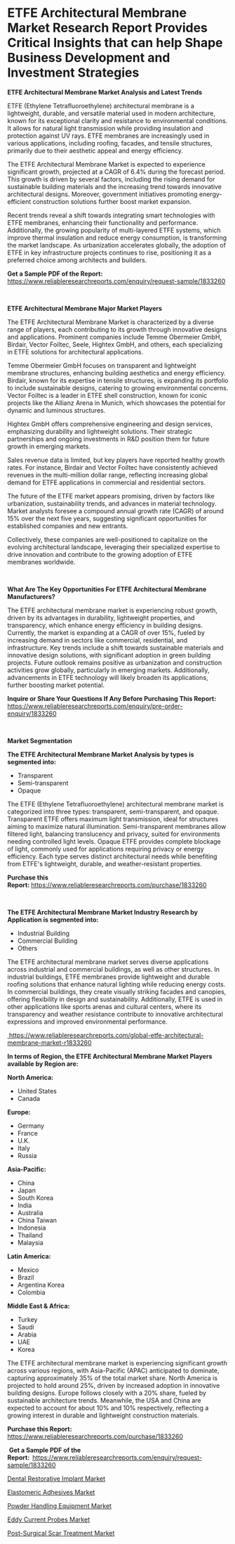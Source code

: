 <p><h1>ETFE Architectural Membrane Market Research Report Provides Critical Insights that can help Shape Business Development and Investment Strategies</h1></p><p><strong>ETFE Architectural Membrane Market Analysis and Latest Trends</strong></p>
<p><p>ETFE (Ethylene Tetrafluoroethylene) architectural membrane is a lightweight, durable, and versatile material used in modern architecture, known for its exceptional clarity and resistance to environmental conditions. It allows for natural light transmission while providing insulation and protection against UV rays. ETFE membranes are increasingly used in various applications, including roofing, facades, and tensile structures, primarily due to their aesthetic appeal and energy efficiency.</p><p>The ETFE Architectural Membrane Market is expected to experience significant growth, projected at a CAGR of 6.4% during the forecast period. This growth is driven by several factors, including the rising demand for sustainable building materials and the increasing trend towards innovative architectural designs. Moreover, government initiatives promoting energy-efficient construction solutions further boost market expansion. </p><p>Recent trends reveal a shift towards integrating smart technologies with ETFE membranes, enhancing their functionality and performance. Additionally, the growing popularity of multi-layered ETFE systems, which improve thermal insulation and reduce energy consumption, is transforming the market landscape. As urbanization accelerates globally, the adoption of ETFE in key infrastructure projects continues to rise, positioning it as a preferred choice among architects and builders.</p></p>
<p><strong>Get a Sample PDF of the Report:&nbsp;</strong> <a href="https://www.reliableresearchreports.com/enquiry/request-sample/1833260?utm_campaign=40&utm_medium=2&utm_source=Github&utm_content=ia&utm_term=17102024&utm_id=etfe-architectural-membrane">https://www.reliableresearchreports.com/enquiry/request-sample/1833260</a></p>
<p>&nbsp;</p>
<p><strong>ETFE Architectural Membrane Major Market Players</strong></p>
<p><p>The ETFE Architectural Membrane Market is characterized by a diverse range of players, each contributing to its growth through innovative designs and applications. Prominent companies include Temme Obermeier GmbH, Birdair, Vector Foiltec, Seele, Hightex GmbH, and others, each specializing in ETFE solutions for architectural applications.</p><p>Temme Obermeier GmbH focuses on transparent and lightweight membrane structures, enhancing building aesthetics and energy efficiency. Birdair, known for its expertise in tensile structures, is expanding its portfolio to include sustainable designs, catering to growing environmental concerns. Vector Foiltec is a leader in ETFE shell construction, known for iconic projects like the Allianz Arena in Munich, which showcases the potential for dynamic and luminous structures.</p><p>Hightex GmbH offers comprehensive engineering and design services, emphasizing durability and lightweight solutions. Their strategic partnerships and ongoing investments in R&D position them for future growth in emerging markets.</p><p>Sales revenue data is limited, but key players have reported healthy growth rates. For instance, Birdair and Vector Foiltec have consistently achieved revenues in the multi-million dollar range, reflecting increasing global demand for ETFE applications in commercial and residential sectors.</p><p>The future of the ETFE market appears promising, driven by factors like urbanization, sustainability trends, and advances in material technology. Market analysts foresee a compound annual growth rate (CAGR) of around 15% over the next five years, suggesting significant opportunities for established companies and new entrants.</p><p>Collectively, these companies are well-positioned to capitalize on the evolving architectural landscape, leveraging their specialized expertise to drive innovation and contribute to the growing adoption of ETFE membranes worldwide.</p></p>
<p>&nbsp;</p>
<p><strong>What Are The Key Opportunities For ETFE Architectural Membrane Manufacturers?</strong></p>
<p><p>The ETFE architectural membrane market is experiencing robust growth, driven by its advantages in durability, lightweight properties, and transparency, which enhance energy efficiency in building designs. Currently, the market is expanding at a CAGR of over 15%, fueled by increasing demand in sectors like commercial, residential, and infrastructure. Key trends include a shift towards sustainable materials and innovative design solutions, with significant adoption in green building projects. Future outlook remains positive as urbanization and construction activities grow globally, particularly in emerging markets. Additionally, advancements in ETFE technology will likely broaden its applications, further boosting market potential.</p></p>
<p><strong>Inquire or Share Your Questions If Any Before Purchasing This Report:</strong> <a href="https://www.reliableresearchreports.com/enquiry/pre-order-enquiry/1833260?utm_campaign=40&utm_medium=2&utm_source=Github&utm_content=ia&utm_term=17102024&utm_id=etfe-architectural-membrane">https://www.reliableresearchreports.com/enquiry/pre-order-enquiry/1833260</a></p>
<p>&nbsp;</p>
<p><strong>Market Segmentation</strong></p>
<p><strong>The ETFE Architectural Membrane Market Analysis by types is segmented into:</strong></p>
<p><ul><li>Transparent</li><li>Semi-transparent</li><li>Opaque</li></ul></p>
<p><p>The ETFE (Ethylene Tetrafluoroethylene) architectural membrane market is categorized into three types: transparent, semi-transparent, and opaque. Transparent ETFE offers maximum light transmission, ideal for structures aiming to maximize natural illumination. Semi-transparent membranes allow filtered light, balancing translucency and privacy, suited for environments needing controlled light levels. Opaque ETFE provides complete blockage of light, commonly used for applications requiring privacy or energy efficiency. Each type serves distinct architectural needs while benefiting from ETFE's lightweight, durable, and weather-resistant properties.</p></p>
<p><strong>Purchase this Report:&nbsp;</strong><a href="https://www.reliableresearchreports.com/purchase/1833260?utm_campaign=40&utm_medium=2&utm_source=Github&utm_content=ia&utm_term=17102024&utm_id=etfe-architectural-membrane">https://www.reliableresearchreports.com/purchase/1833260</a></p>
<p>&nbsp;</p>
<p><strong>The ETFE Architectural Membrane Market Industry Research by Application is segmented into:</strong></p>
<p><ul><li>Industrial Building</li><li>Commercial Building</li><li>Others</li></ul></p>
<p><p>The ETFE architectural membrane market serves diverse applications across industrial and commercial buildings, as well as other structures. In industrial buildings, ETFE membranes provide lightweight and durable roofing solutions that enhance natural lighting while reducing energy costs. In commercial buildings, they create visually striking facades and canopies, offering flexibility in design and sustainability. Additionally, ETFE is used in other applications like sports arenas and cultural centers, where its transparency and weather resistance contribute to innovative architectural expressions and improved environmental performance.</p></p>
<p><a href="https://www.reliableresearchreports.com/global-etfe-architectural-membrane-market-r1833260?utm_campaign=40&utm_medium=2&utm_source=Github&utm_content=ia&utm_term=17102024&utm_id=etfe-architectural-membrane">&nbsp;https://www.reliableresearchreports.com/global-etfe-architectural-membrane-market-r1833260</a></p>
<p><strong>In terms of Region, the ETFE Architectural Membrane Market Players available by Region are:</strong></p>
<p>
    <p> <strong> North America: </strong>
        <ul>
            <li>United States</li>
            <li>Canada</li>
        </ul>
        </p> 
    <p> <strong> Europe: </strong>
        <ul>
            <li>Germany</li>
            <li>France</li>
            <li>U.K.</li>
            <li>Italy</li>
            <li>Russia</li>
        </ul>
        </p> 
    <p> <strong> Asia-Pacific: </strong>
        <ul>
            <li>China</li>
            <li>Japan</li>
            <li>South Korea</li>
            <li>India</li>
            <li>Australia</li>
            <li>China Taiwan</li>
            <li>Indonesia</li>
            <li>Thailand</li>
            <li>Malaysia</li>
        </ul>
        </p> 
    <p> <strong> Latin America: </strong>
        <ul>
            <li>Mexico</li>
            <li>Brazil</li>
            <li>Argentina Korea</li>
            <li>Colombia</li>
        </ul>
        </p> 
    <p> <strong> Middle East & Africa: </strong>
        <ul>
            <li>Turkey</li>
            <li>Saudi</li>
            <li>Arabia</li>
            <li>UAE</li>
            <li>Korea</li>
        </ul>
    </p>
    </p>
<p><p>The ETFE architectural membrane market is experiencing significant growth across various regions, with Asia-Pacific (APAC) anticipated to dominate, capturing approximately 35% of the total market share. North America is projected to hold around 25%, driven by increased adoption in innovative building designs. Europe follows closely with a 20% share, fueled by sustainable architecture trends. Meanwhile, the USA and China are expected to account for about 10% and 10% respectively, reflecting a growing interest in durable and lightweight construction materials.</p></p>
<p><strong>Purchase this Report: </strong><a href="https://www.reliableresearchreports.com/purchase/1833260?utm_campaign=40&utm_medium=2&utm_source=Github&utm_content=ia&utm_term=17102024&utm_id=etfe-architectural-membrane">https://www.reliableresearchreports.com/purchase/1833260</a></p>
<p>&nbsp;<strong>Get a Sample PDF of the Report:&nbsp;&nbsp;</strong><a href="https://www.reliableresearchreports.com/enquiry/request-sample/1833260?utm_campaign=40&utm_medium=2&utm_source=Github&utm_content=ia&utm_term=17102024&utm_id=etfe-architectural-membrane">https://www.reliableresearchreports.com/enquiry/request-sample/1833260</a></p>
<p><strong></strong></p>
<p><p><a href="https://github.com/aiko92han/Market-Research-Report-List-1/blob/main/dental-restorative-implant-market.md?utm_campaign=40&utm_medium=2&utm_source=Github&utm_content=ia&utm_term=17102024&utm_id=etfe-architectural-membrane">Dental Restorative Implant Market</a></p><p><a href="https://www.linkedin.com/pulse/insights-elastomeric-adhesives-market-size-which-expanding-zveze?utm_campaign=40&utm_medium=2&utm_source=Github&utm_content=ia&utm_term=17102024&utm_id=etfe-architectural-membrane">Elastomeric Adhesives Market</a></p><p><a href="https://issuu.com/reportprime-2/docs/powder-handling-equipment-market-si_e5b09eace9c564?utm_campaign=40&utm_medium=2&utm_source=Github&utm_content=ia&utm_term=17102024&utm_id=etfe-architectural-membrane">Powder Handling Equipment Market</a></p><p><a href="https://issuu.com/reportprime-2/docs/eddy-current-probes-market-size-203_819a857f4e9073?utm_campaign=40&utm_medium=2&utm_source=Github&utm_content=ia&utm_term=17102024&utm_id=etfe-architectural-membrane">Eddy Current Probes Market</a></p><p><a href="https://github.com/GraceTurner587/Market-Research-Report-List-1/blob/main/post-surgical-scar-treatment-market.md?utm_campaign=40&utm_medium=2&utm_source=Github&utm_content=ia&utm_term=17102024&utm_id=etfe-architectural-membrane">Post-Surgical Scar Treatment Market</a></p></p>